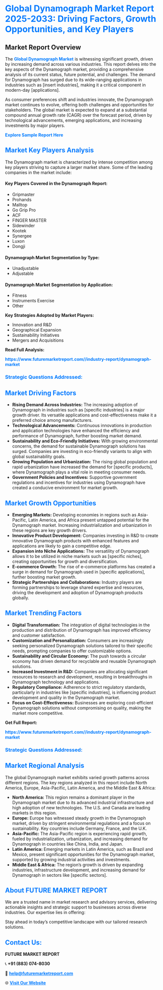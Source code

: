 <h1 style="color: #007BFF;">Global Dynamograph Market Report 2025-2033: Driving Factors, Growth Opportunities, and Key Players</h1>

<section id="overview">
<h2>Market Report Overview</h2>
<p>The <a href="https://www.futuremarketreport.com//industry-report/dynamograph-market" style="color: #007BFF; text-decoration: none;"><strong>Global Dynamograph Market</strong></a> is witnessing significant growth, driven by increasing demand across various industries. This report delves into the key aspects of the Dynamograph market, providing a comprehensive analysis of its current status, future potential, and challenges. The demand for Dynamograph has surged due to its wide-ranging applications in industries such as [insert industries], making it a critical component in modern-day [applications].</p>
<p>As consumer preferences shift and industries innovate, the Dynamograph market continues to evolve, offering both challenges and opportunities for stakeholders. The global market is expected to expand at a substantial compound annual growth rate (CAGR) over the forecast period, driven by technological advancements, emerging applications, and increasing investments by major players.</p>
</section>

<section id="overview">
<p><a href="https://www.futuremarketreport.com//request-sample/reportId=53142" style="color: #007BFF; text-decoration: none;"><strong>Explore Sample Report Here</strong></a></p>
</section>

<section id="key-players">
<h2 style="color: #007BFF;">Market Key Players Analysis</h2>
<p>The Dynamograph market is characterized by intense competition among key players striving to capture a larger market share. Some of the leading companies in the market include:</p>
<h4>Key Players Covered in the Dynamograph Report:</h4>
<ul><li>Gripmaster</li><li>Prohands</li><li>Malltop</li><li>Go Grip Pro</li><li>ACF</li><li>FINGER MASTER</li><li>Sidewinder</li><li>Kootek</li><li>Synergee</li><li>Luxon</li><li>Dongji</li></ul>
<h4>Dynamograph Market Segmentation by Type:</h4>
<ul><li>Unadjustable</li><li>Adjustable</li></ul>

<h4>Dynamograph Market Segmentation by Application:</h4>
<ul><li>Fitness</li><li>Instruments Exercise</li><li>Other</li></ul>
<p><strong>Key Strategies Adopted by Market Players:</strong></p>
<ul>
<li>Innovation and R&D</li>
<li>Geographical Expansion</li>
<li>Sustainability Initiatives</li>
<li>Mergers and Acquisitions</li>
</ul>
</section>

<section>
<p><strong>Read Full Analysis: </strong></p><a href="https://www.futuremarketreport.com//industry-report/dynamograph-market" style="color: #007BFF; text-decoration: none;"><strong>https://www.futuremarketreport.com//industry-report/dynamograph-market</strong></a>
<h3 style="color: #007BFF;">Strategic Questions Addressed:</h3>
</section>

<section id="driving-factors">
<h2 style="color: #007BFF;">Market Driving Factors</h2>
<ul>
<li><strong>Rising Demand Across Industries:</strong> The increasing adoption of Dynamograph in industries such as [specific industries] is a major growth driver. Its versatile applications and cost-effectiveness make it a preferred choice among manufacturers.</li>
<li><strong>Technological Advancements:</strong> Continuous innovations in production and application technologies have enhanced the efficiency and performance of Dynamograph, further boosting market demand.</li>
<li><strong>Sustainability and Eco-Friendly Initiatives:</strong> With growing environmental concerns, the demand for sustainable Dynamograph solutions has surged. Companies are investing in eco-friendly variants to align with global sustainability goals.</li>
<li><strong>Growing Population and Urbanization:</strong> The rising global population and rapid urbanization have increased the demand for [specific products], where Dynamograph plays a vital role in meeting consumer needs.</li>
<li><strong>Government Policies and Incentives:</strong> Supportive government regulations and incentives for industries using Dynamograph have created a conducive environment for market growth.</li>
</ul>
</section>

<section id="growth-opportunities">
<h2 style="color: #007BFF;">Market Growth Opportunities</h2>
<ul>
<li><strong>Emerging Markets:</strong> Developing economies in regions such as Asia-Pacific, Latin America, and Africa present untapped potential for the Dynamograph market. Increasing industrialization and urbanization in these regions are key growth drivers.</li>
<li><strong>Innovative Product Development:</strong> Companies investing in R&D to create innovative Dynamograph products with enhanced features and applications are likely to gain a competitive edge.</li>
<li><strong>Expansion into Niche Applications:</strong> The versatility of Dynamograph allows it to be utilized in niche markets such as [specific niches], creating opportunities for growth and diversification.</li>
<li><strong>E-commerce Growth:</strong> The rise of e-commerce platforms has created a surge in demand for Dynamograph used in [specific applications], further boosting market growth.</li>
<li><strong>Strategic Partnerships and Collaborations:</strong> Industry players are forming partnerships to leverage shared expertise and resources, driving the development and adoption of Dynamograph products globally.</li>
</ul>
</section>

<section id="trending-factors">
<h2 style="color: #007BFF;">Market Trending Factors</h2>
<ul>
<li><strong>Digital Transformation:</strong> The integration of digital technologies in the production and distribution of Dynamograph has improved efficiency and customer satisfaction.</li>
<li><strong>Customization and Personalization:</strong> Consumers are increasingly seeking personalized Dynamograph solutions tailored to their specific needs, prompting companies to offer customizable options.</li>
<li><strong>Sustainability and Circular Economy:</strong> The push towards a circular economy has driven demand for recyclable and reusable Dynamograph solutions.</li>
<li><strong>Increased Investment in R&D:</strong> Companies are allocating significant resources to research and development, resulting in breakthroughs in Dynamograph technology and applications.</li>
<li><strong>Regulatory Compliance:</strong> Adherence to strict regulatory standards, particularly in industries like [specific industries], is influencing product development and quality in the Dynamograph market.</li>
<li><strong>Focus on Cost-Effectiveness:</strong> Businesses are exploring cost-efficient Dynamograph solutions without compromising on quality, making the market more competitive.</li>
</ul>
</section>

<section>
<p><strong>Get Full Report: </strong></p><a href="https://www.futuremarketreport.com//industry-report/dynamograph-market" style="color: #007BFF; text-decoration: none;"><strong>https://www.futuremarketreport.com//industry-report/dynamograph-market</strong></a>
<h3 style="color: #007BFF;">Strategic Questions Addressed:</h3>
</section>


<section id="regional-analysis">
<h2 style="color: #007BFF;">Market Regional Analysis</h2>
<p>The global Dynamograph market exhibits varied growth patterns across different regions. The key regions analyzed in this report include North America, Europe, Asia-Pacific, Latin America, and the Middle East & Africa:</p>
<ul>
<li><strong>North America:</strong> This region remains a dominant player in the Dynamograph market due to its advanced industrial infrastructure and high adoption of new technologies. The U.S. and Canada are leading markets in this region.</li>
<li><strong>Europe:</strong> Europe has witnessed steady growth in the Dynamograph market, driven by stringent environmental regulations and a focus on sustainability. Key countries include Germany, France, and the U.K.</li>
<li><strong>Asia-Pacific:</strong> The Asia-Pacific region is experiencing rapid growth, fueled by industrialization, urbanization, and increasing demand for Dynamograph in countries like China, India, and Japan.</li>
<li><strong>Latin America:</strong> Emerging markets in Latin America, such as Brazil and Mexico, present significant opportunities for the Dynamograph market, supported by growing industrial activities and investments.</li>
<li><strong>Middle East & Africa:</strong> The region’s growth is driven by expanding industries, infrastructure development, and increasing demand for Dynamograph in sectors like [specific sectors].</li>
</ul>
</section>

<footer>
<h2 style="color: #007BFF;">About FUTURE MARKET REPORT</h2>
<p>We are a trusted name in market research and advisory services, delivering actionable insights and strategic support to businesses across diverse industries. Our expertise lies in offering:</p>

<p>Stay ahead in today’s competitive landscape with our tailored research solutions.</p>

<h2 style="color: #007BFF;">Contact Us:</h2>
<p><strong>FUTURE MARKET REPORT</strong></p>
<p>📞 <strong>+91 (883) 074-8030</strong></p>
<p>📧 <strong><a href="mailto:help@futuremarketreport.com" style="color: #007BFF;">help@futuremarketreport.com</a></strong></p>
<p>🌐 <strong><a href="https://www.futuremarketreport.com/" style="color: #007BFF;">Visit Our Website</a></strong></p>
</footer>